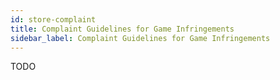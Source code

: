 ```yaml
---
id: store-complaint
title: Complaint Guidelines for Game Infringements
sidebar_label: Complaint Guidelines for Game Infringements
---
```


TODO